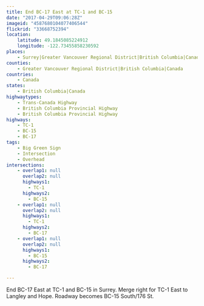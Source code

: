 ```yaml
---
title: End BC-17 East at TC-1 and BC-15
date: "2017-04-29T09:06:28Z"
imageid: "4587680104077406544"
flickrid: "33668752394"
location:
    latitude: 49.1845085224912
    longitude: -122.73455858230592
places:
    - Surrey|Greater Vancouver Regional District|British Columbia|Canada
counties:
    - Greater Vancouver Regional District|British Columbia|Canada
countries:
    - Canada
states:
    - British Columbia|Canada
highwaytypes:
    - Trans-Canada Highway
    - British Columbia Provincial Highway
    - British Columbia Provincial Highway
highways:
    - TC-1
    - BC-15
    - BC-17
tags:
    - Big Green Sign
    - Intersection
    - Overhead
intersections:
    - overlap1: null
      overlap2: null
      highways1:
        - TC-1
      highways2:
        - BC-15
    - overlap1: null
      overlap2: null
      highways1:
        - TC-1
      highways2:
        - BC-17
    - overlap1: null
      overlap2: null
      highways1:
        - BC-15
      highways2:
        - BC-17

---
```

End BC-17 East at TC-1 and BC-15 in Surrey.  Merge right for TC-1 East to Langley and Hope.  Roadway becomes BC-15 South/176 St.
